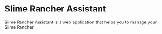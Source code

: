 # Slime Rancher Assistant

Slime Rancher Assistant is a web application that helps you to manage your Slime Rancher.